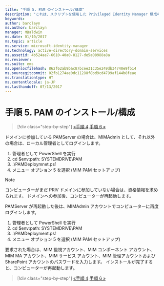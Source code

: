 ```yaml
---
title: "手順 5. PAM のインストール/構成"
description: "これは、スクリプトを使用した Privileged Identity Manager 構成の 5 番目の手順であり、PAM サーバーでの展開手順について説明します。"
keywords: 
author: barclayn
ms.author: barclayn
manager: MBaldwin
ms.date: 01/10/2017
ms.topic: article
ms.service: microsoft-identity-manager
ms.technology: active-directory-domain-services
ms.assetid: 4b524ae7-6610-40a0-8127-de5a08988a8a
ms.reviewer: 
ms.suite: ems
ms.openlocfilehash: 862f62ab9bac87bcee31c35e249db34740e9fb14
ms.sourcegitcommit: 02fb1274ae0dc11288f8bd9cd4799af144b8feae
ms.translationtype: HT
ms.contentlocale: ja-JP
ms.lasthandoff: 07/13/2017
---
```

# <a name="step-5-installingconfiguring-pam"></a>手順 5. PAM のインストール/構成

>[!div class="step-by-step"]
[«手順 4](sp1-step4-configuring-sharepoint.md)
[手順 6 »](sp1-step6-setup-pam-trust.md)

ドメインに参加している PAMServer の場合は、MIMAdmin として、それ以外の場合は、ローカル管理者としてログインします。
1. 管理者として PowerShell を実行
2. cd $env:path: SYSTEMDRIVE\PAM
3. .\PAMDeploymnet.ps1
4. メニュー オプション 5 を選択 (MIM PAM セットアップ)

>[!NOTE]
>コンピューターがまだ PRIV ドメインに参加していない場合は、資格情報を求められます。 ドメインへの参加後、コンピューターが再起動します。

PAMServer が再起動した後は、MIMAdmin アカウントでコンピューターに再度ログインします。

1. 管理者として PowerShell を実行
2. cd $env:path: SYSTEMDRIVE\PAM
3. .\PAMDeployment.ps1
4. メニュー オプション 5 を選択 (MIM PAM セットアップ)

  要求された場合は、MIM 監視アカウント、MIM コンポーネント アカウント、MIM MA アカウント、MIM サービス アカウント、MIM 管理アカウントおよび SharePoint アカウントのパスワードを入力します。
  インストールが完了すると、コンピューターが再起動します。

>[!div class="step-by-step"]
[«手順 4](sp1-step4-configuring-sharepoint.md)
[手順 6 »](sp1-step6-setup-pam-trust.md)
